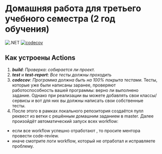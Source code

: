 # Домашняя работа для третьего учебного семестра (2 год обучения)

![.NET](https://github.com/MaratElagin/dotnet-homeworks-2/actions/workflows/dotnet.yml/badge.svg)
[![codecov](https://codecov.io/gh/MaratElagin/dotnet-homeworks-2/branch/master/graph/badge.svg)](https://codecov.io/gh/MaratElagin/dotnet-homeworks-2)



## Как устроены Actions
1. ***build***: *Проверка: собирается ли проект.*
2. ***test*** и ***test-report***: *Все тесты должны проходить*
4. ***codecov***: *Программа должна быть на 100% покрыта тестами.* 
Тесты, которые уже были написаны заранее, проверяют работоспособность вашей программы:  верно ли выполнено задание.
Однако при реализации вы можете добавлять свои классы/сервисы и вот для них вы должны написать свои собственные тесты.
5. После этого в рамках локального репозитория создаётся пулл реквест из ветки с решённым домашним заданием в master. Далее произойдёт автоматический запуск всех workflow:
- если все workflow успешно отработают , то просите ментора провести code-review. 
- иначе смотрите логи workflow, который не отработал и исправляете проблему.
